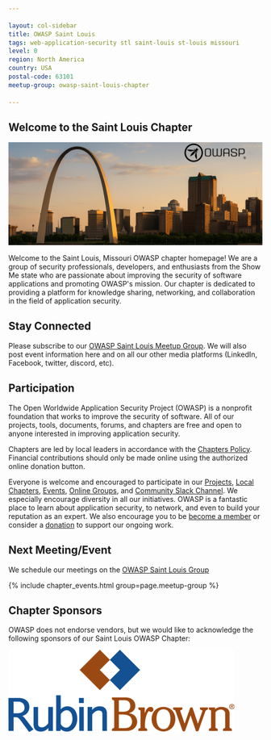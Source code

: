 ```yaml
---

layout: col-sidebar
title: OWASP Saint Louis
tags: web-application-security stl saint-louis st-louis missouri
level: 0
region: North America
country: USA
postal-code: 63101
meetup-group: owasp-saint-louis-chapter

---
```


## Welcome to the Saint Louis Chapter

![OWASP STL](assets/images/st_louis_banner.png)

Welcome to the Saint Louis, Missouri OWASP chapter homepage! We are a group of security professionals, developers, and enthusiasts from the Show Me state who are passionate about improving the security of software applications and promoting OWASP's mission. Our chapter is dedicated to providing a platform for knowledge sharing, networking, and collaboration in the field of application security.

## Stay Connected

Please subscribe to our [OWASP Saint Louis Meetup Group](https://www.meetup.com/owasp-saint-louis-chapter/). We will also post event information here and on all our other media platforms (LinkedIn, Facebook, twitter, discord, etc).



## Participation
The Open Worldwide Application Security Project (OWASP) is a nonprofit foundation that works to improve the security of software. All of our projects, tools, documents, forums, and chapters are free and open to anyone interested in improving application security.

Chapters are led by local leaders in accordance with the [Chapters Policy](/www-policy/operational/chapters). Financial contributions should only be made online using the authorized online donation button.

Everyone is welcome and encouraged to participate in our [Projects](/projects/), [Local Chapters](/chapters/), [Events](/events/), [Online Groups](https://groups.google.com/a/owasp.com/), and [Community Slack Channel](https://owasp.slack.com/). We especially encourage diversity in all our initiatives. OWASP is a fantastic place to learn about application security, to network, and even to build your reputation as an expert. We also encourage you to be [become a member](/membership/) or consider a [donation](/donate/) to support our ongoing work.

## Next Meeting/Event

We schedule our meetings on the [OWASP Saint Louis Group](https://www.meetup.com/owasp-saint-louis-chapter/)

{% include chapter_events.html group=page.meetup-group %}

## Chapter Sponsors

OWASP does not endorse vendors, but we would like to acknowledge the following sponsors of our Saint Louis OWASP Chapter:

[![RubinBrown](/assets/images/RubinBrown_Logo.png)](https://www.rubinbrown.com/)

